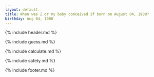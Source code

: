 ```yaml
---
layout: default
title: When was I or my baby conceived if born on August 04, 1900?
birthday: Aug 04, 1900
---
```


{% include header.md %}

{% include guess.md %}

{% include calculate.md %}

{% include safety.md %}

{% include footer.md %}



